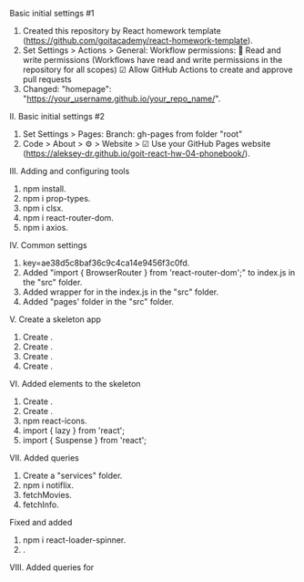 Basic initial settings #1
1. Created this repository by React homework template (https://github.com/goitacademy/react-homework-template).
2. Set Settings > Actions > General:
   Workflow permissions:
   🔘 Read and write permissions (Workflows have read and write permissions in the repository for all scopes)
   ☑  Allow GitHub Actions to create and approve pull requests
3. Changed: "homepage": "https://your_username.github.io/your_repo_name/".

II. Basic initial settings #2
1. Set Settings > Pages:
   Branch: gh-pages from folder "root"
2. Code > About > ⚙ > Website > ☑ Use your GitHub Pages website
   (https://aleksey-dr.github.io/goit-react-hw-04-phonebook/).

III. Adding and configuring tools
1. npm install.
2. npm i prop-types.
3. npm i clsx.
4. npm i react-router-dom.
5. npm i axios.

IV. Common settings
1. key=ae38d5c8baf36c9c4ca14e9456f3c0fd.
2. Added "import { BrowserRouter } from 'react-router-dom';" to index.js in the "src" folder.
3. Added <BrowserRouter basename="goit-react-hw-05-movies"> wrapper for <App> in the index.js in the "src" folder.
4. Added "pages' folder in the "src" folder.

V. Create a skeleton app
1. Create <Layout>.
2. Create <Home>.
3. Create <Movies>.
4. Create <Film>.

VI. Added elements to the skeleton
1. Create <Cast>.
2. Create <Reviews>.
3. npm react-icons.
4. import { lazy } from 'react';
5. import { Suspense } from 'react';

VII. Added queries
1. Create a "services" folder.
2. npm i notiflix.
3. fetchMovies.
4. fetchInfo.

Fixed and added
1. npm i react-loader-spinner.
2. <Loader>.

VIII. Added queries for <Cast>